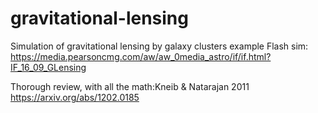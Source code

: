# gravitational-lensing
Simulation of gravitational lensing by galaxy clusters
example Flash sim: https://media.pearsoncmg.com/aw/aw_0media_astro/if/if.html?IF_16_09_GLensing

Thorough review, with all the math:Kneib & Natarajan 2011 https://arxiv.org/abs/1202.0185
